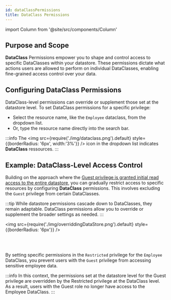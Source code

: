 ```yaml
---
id: dataClassPermissions
title: DataClass Permissions
---
```


import Column from '@site/src/components/Column'


## Purpose and Scope

**DataClass** Permissions empower you to shape and control access to specific DataClasses within your datastore. These permissions dictate what actions users are allowed to perform on individual DataClasses, enabling fine-grained access control over your data.

## Configuring DataClass Permissions 

DataClass-level permissions can override or supplement those set at the datastore level. To set DataClass permissions for a specific privilege:

- Select the resource name, like the `Employee` dataclass, from the dropdown list.
- Or, type the resource name directly into the search bar.

:::info
The <img src={require('./img/dataclass.png').default} style={{borderRadius: '6px', width:'3%'}} /> icon in the dropdown list indicates **DataClass** ressources.
:::

## Example: DataClass-Level Access Control

Building on the approach where the [Guest privilege is granted initial read access to the entire datastore](datastorePermissions#2nd-solution-full-access-to-gradual-restriction), you can gradually restrict access to specific resources by configuring **DataClass** permissions. This involves excluding the `Guest` privilege from certain DataClasses.

:::tip
While datastore permissions cascade down to DataClasses, they remain adaptable. DataClass permissions allow you to override or supplement the broader settings as needed.
:::

<img src={require('./img/overriddingDataStore.png').default} style={{borderRadius: '6px'}} />

<br/><br/>

By setting specific permissions in the `Restricted` privilege for the `Employee` DataClass, you prevent users with the `Guest` privilege from accessing sensitive employee data.

:::info 
In this context, the permissions set at the datastore level for the Guest privilege are overridden by the Restricted privilege at the DataClass level. As a result, users with the Guest role no longer have access to the Employee DataClass.
:::